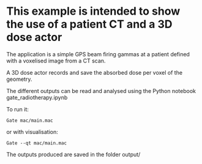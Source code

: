 # This example is intended to show the use of a patient CT and a 3D dose actor

The application is a simple GPS beam firing gammas at a patient defined with a voxelised image from a CT scan.

A 3D dose actor records and save the absorbed dose per voxel of the geometry.

The different outputs can be read and analysed using the Python notebook gate_radiotherapy.ipynb

To run it:

`Gate mac/main.mac`

or with visualisation:

`Gate --qt mac/main.mac`

The outputs produced are saved in the folder output/
